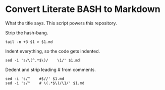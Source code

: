 Convert Literate BASH to Markdown
=================================

What the title says. This script powers this repository.
    
Strip the hash-bang.
    
    tail -n +3 $1 > $1.md
    
Indent everything, so the code gets indented.
    
    sed -i 's/\(^.*$\)/    \1/' $1.md
    
Dedent and strip leading # from comments.
    
    sed -i 's/^    #$//' $1.md
    sed -i 's/^    # \(.*$\)/\1/' $1.md
